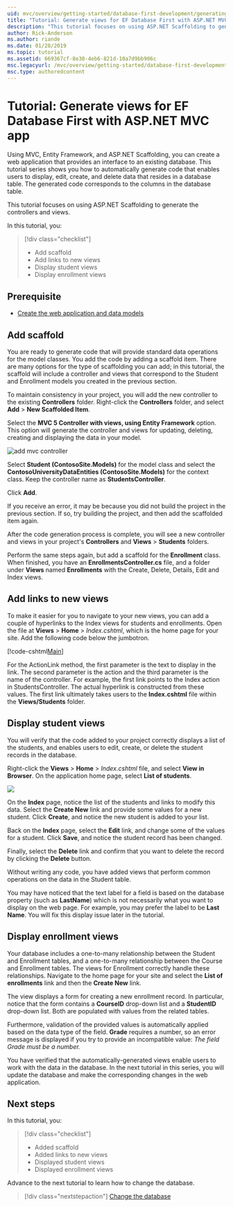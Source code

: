 ```yaml
---
uid: mvc/overview/getting-started/database-first-development/generating-views
title: "Tutorial: Generate views for EF Database First with ASP.NET MVC app"
description: "This tutorial focuses on using ASP.NET Scaffolding to generate the controllers and views."
author: Rick-Anderson
ms.author: riande
ms.date: 01/28/2019
ms.topic: tutorial
ms.assetid: 669367cf-8e30-4eb6-821d-10a7d9bb906c
msc.legacyurl: /mvc/overview/getting-started/database-first-development/generating-views
msc.type: authoredcontent
---
```


# Tutorial: Generate views for EF Database First with ASP.NET MVC app

Using MVC, Entity Framework, and ASP.NET Scaffolding, you can create a web application that provides an interface to an existing database. This tutorial series shows you how to automatically generate code that enables users to display, edit, create, and delete data that resides in a database table. The generated code corresponds to the columns in the database table.

This tutorial focuses on using ASP.NET Scaffolding to generate the controllers and views.

In this tutorial, you:

> [!div class="checklist"]
> * Add scaffold
> * Add links to new views
> * Display student views
> * Display enrollment views

## Prerequisite

* [Create the web application and data models](creating-the-web-application.md)

## Add scaffold

You are ready to generate code that will provide standard data operations for the model classes. You add the code by adding a scaffold item. There are many options for the type of scaffolding you can add; in this tutorial, the scaffold will include a controller and views that correspond to the Student and Enrollment models you created in the previous section.

To maintain consistency in your project, you will add the new controller to the existing **Controllers** folder. Right-click the **Controllers** folder, and select **Add** > **New Scaffolded Item**.

Select the **MVC 5 Controller with views, using Entity Framework** option. This option will generate the controller and views for updating, deleting, creating and displaying the data in your model.

![add mvc controller](generating-views/_static/image2.png)

Select **Student (ContosoSite.Models)** for the model class and select the **ContosoUniversityDataEntities (ContosoSite.Models)** for the context class. Keep the controller name as **StudentsController**.

Click **Add**.

If you receive an error, it may be because you did not build the project in the previous section. If so, try building the project, and then add the scaffolded item again.

After the code generation process is complete, you will see a new controller and views in your project's **Controllers** and **Views** > **Students** folders.

Perform the same steps again, but add a scaffold for the **Enrollment** class. When finished, you have an **EnrollmentsController.cs** file, and a folder under **Views** named **Enrollments** with the Create, Delete, Details, Edit and Index views.

## Add links to new views

To make it easier for you to navigate to your new views, you can add a couple of hyperlinks to the Index views for students and enrollments. Open the file at **Views** > **Home** > *Index.cshtml*, which is the home page for your site. Add the following code below the jumbotron.

[!code-cshtml[Main](generating-views/samples/sample1.cshtml)]

For the ActionLink method, the first parameter is the text to display in the link. The second parameter is the action and the third parameter is the name of the controller. For example, the first link points to the Index action in StudentsController. The actual hyperlink is constructed from these values. The first link ultimately takes users to the **Index.cshtml** file within the **Views/Students** folder.

## Display student views

You will verify that the code added to your project correctly displays a list of the students, and enables users to edit, create, or delete the student records in the database.

Right-click the **Views** > **Home** > *Index.cshtml* file, and select **View in Browser**. On the application home page, select **List of students**.

![](generating-views/_static/image6.png)

On the **Index** page, notice the list of the students and links to modify this data. Select the **Create New** link and provide some values for a new student. Click **Create**, and notice the new student is added to your list.

Back on the **Index** page, select the **Edit** link, and change some of the values for a student. Click **Save**, and notice the student record has been changed.

Finally, select the **Delete** link and confirm that you want to delete the record by clicking the **Delete** button.

Without writing any code, you have added views that perform common operations on the data in the Student table.

You may have noticed that the text label for a field is based on the database property (such as **LastName**) which is not necessarily what you want to display on the web page. For example, you may prefer the label to be **Last Name**. You will fix this display issue later in the tutorial.

## Display enrollment views

Your database includes a one-to-many relationship between the Student and Enrollment tables, and a one-to-many relationship between the Course and Enrollment tables. The views for Enrollment correctly handle these relationships. Navigate to the home page for your site and select the **List of enrollments** link and then the **Create New** link.

The view displays a form for creating a new enrollment record. In particular, notice that the form contains a **CourseID** drop-down list and a **StudentID** drop-down list. Both are populated with values from the related tables.

Furthermore, validation of the provided values is automatically applied based on the data type of the field. **Grade** requires a number, so an error message is displayed if you try to provide an incompatible value: *The field Grade must be a number.*

You have verified that the automatically-generated views enable users to work with the data in the database. In the next tutorial in this series, you will update the database and make the corresponding changes in the web application.

## Next steps

In this tutorial, you:

> [!div class="checklist"]
> * Added scaffold
> * Added links to new views
> * Displayed student views
> * Displayed enrollment views

Advance to the next tutorial to learn how to change the database.
> [!div class="nextstepaction"]
> [Change the database](changing-the-database.md)